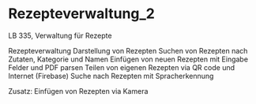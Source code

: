# Rezepteverwaltung_2
LB 335, Verwaltung für Rezepte

Rezepteverwaltung
Darstellung von Rezepten
Suchen von Rezepten nach Zutaten, Kategorie und Namen
Einfügen von neuen Rezepten mit Eingabe Felder und PDF parsen 
Teilen von eigenen Rezepten via QR code und Internet (Firebase)
Suche nach Rezepten mit Spracherkennung

Zusatz:
Einfügen von Rezepten via Kamera
